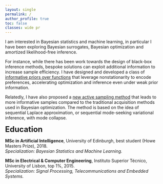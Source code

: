 ```yaml
---
layout: single
permalink: /
author_profile: true
toc: false
classes: wide pr
---
```


I am interested in Bayesian statistics and machine learning, in particular I have been exploring Bayesian surrogates, Bayesian optimization and amortized likelihood-free inference.

For instance, while there has been work towards the design of black-box inference methods, bespoke solutions can exploit additional information to increase sample efficiency.
I have designed and developed a class of [informative priors over functions](/mlprojects/#informative-covariance) that leverage nonstationarity to encode preferences, accelerating optimization and inference even under weak prior information.

Relatedly, I have also proposed a [new active sampling method](/mlprojects/#mode-collapsed-acquisition-functions) that leads to more informative samples compared to the traditional acquisition methods used in Bayesian optimization. The method is based on the idea of sequential Laplace approximation, or sequential mode-seeking variational inference, with mode collapse.

<span style="font-size:25px">**Education**</span>

**MSc in Artificial Intelligence**, University of Edinburgh, best student (Howe Masters Prize), 2018.<br>
*Specialization: Bayesian Statistics and Machine Learning.*
 
**MSc in Electrical & Computer Engineering**, Instituto Superior Técnico, University of Lisbon, top 1%, 2015.<br>
*Specialization: Signal Processing, Telecommunications and Embedded Systems.*